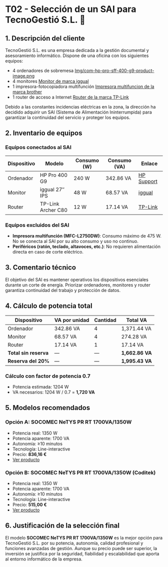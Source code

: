 
# T02 - Selección de un SAI para TecnoGestió S.L. 🔌

## 1. Descripción del cliente

TecnoGestió S.L. es una empresa dedicada a la gestión documental y asesoramiento informático. Dispone de una oficina con los siguientes equipos:

- 4 ordenadores de sobremesa
[Img/com-hp-pro-sff-400-g9-product-image.png](Img/com-hp-pro-sff-400-g9-product-image.png)
- 4 monitores
[Monitor de marca iggual]()
- 1 impresora-fotocopiadora multifunción
[Impresora multifuncion de la marca brother](com-hp-pro-sff-400-g9-product-image.png)
- 1 router de acceso a Internet
[Router de la marca TP-Link](com-hp-pro-sff-400-g9-product-image.png)


Debido a las constantes incidencias eléctricas en la zona, la dirección ha decidido adquirir un SAI (Sistema de Alimentación Ininterrumpida) para garantizar la continuidad del servicio y proteger los equipos.

## 2. Inventario de equipos

### Equipos conectados al SAI

| Dispositivo | Modelo | Consumo (W) | Consumo (VA) | Enlace |
|------------|--------|-------------|--------------|--------|
| Ordenador | HP Pro 400 G9 | 240 W | 342.86 VA | [HP Support](https://support.hp.com/cl-es/document/ish_6181915-6186394-16) |
| Monitor | iggual 27″ IPS | 48 W | 68.57 VA | [iggual](https://www.iggual.com/iggual-monitor-27-ips-fhd-75hz-vga-hdmi-frameless201222140017/) |
| Router | TP-Link Archer C80 | 12 W | 17.14 VA | [TP-Link](https://www.tp-link.com/es/home-networking/wifi-router/archer-c80/#specifications) |

### Equipos excluidos del SAI

- **Impresora multifunción (MFC-L2750DW)**: Consumo máximo de 475 W. No se conecta al SAI por su alto consumo y uso no continuo.  
- **Periféricos (ratón, teclado, altavoces, etc.)**: No requieren alimentación directa en caso de corte eléctrico.

## 3. Comentario técnico

El objetivo del SAI es mantener operativos los dispositivos esenciales durante un corte de energía. Priorizar ordenadores, monitores y router garantiza continuidad del trabajo y protección de datos.

## 4. Cálculo de potencia total

| Dispositivo | VA por unidad | Cantidad | Total VA |
|------------|---------------|----------|----------|
| Ordenador | 342.86 VA | 4 | 1,371.44 VA |
| Monitor | 68.57 VA | 4 | 274.28 VA |
| Router | 17.14 VA | 1 | 17.14 VA |
| **Total sin reserva** | — | — | **1,662.86 VA** |
| **Reserva del 20%** | — | — | **1,995.43 VA** |

### Cálculo con factor de potencia 0.7

- Potencia estimada: 1204 W  
- VA necesarios: 1204 W / 0.7 = **1,720 VA**

## 5. Modelos recomendados

### Opción A: SOCOMEC NeTYS PR RT 1700VA/1350W

- Potencia real: 1350 W  
- Potencia aparente: 1700 VA  
- Autonomía: ≥10 minutos  
- Tecnología: Line-interactive  
- Precio: **836,16 €**  
- [Ver producto](https://www.conetica.es/sqlcommerce/disenos/plantilla1/seccion/producto/DetalleProducto.jsp?idIdioma=&idTienda=267&codProducto=NPR-1700-RT&cPath=247)

### Opción B: SOCOMEC NeTYS PR RT 1700VA/1350W (Coditek)

- Potencia real: 1350 W  
- Potencia aparente: 1700 VA  
- Autonomía: ≥10 minutos  
- Tecnología: Line-interactive  
- Precio: **515,00 €**  
- [Ver producto](https://www.coditek.es/SOCOMEC-SAI-NETYS-PR-RT-1700VA-1350W-230V-50-60HZ-P380267.html)

## 6. Justificación de la selección final

El modelo **SOCOMEC NeTYS PR RT 1700VA/1350W** es la mejor opción para TecnoGestió S.L. por su potencia, autonomía, calidad profesional y funciones avanzadas de gestión. Aunque su precio puede ser superior, la inversión se justifica por la seguridad, fiabilidad y escalabilidad que aporta al entorno informático de la empresa.
